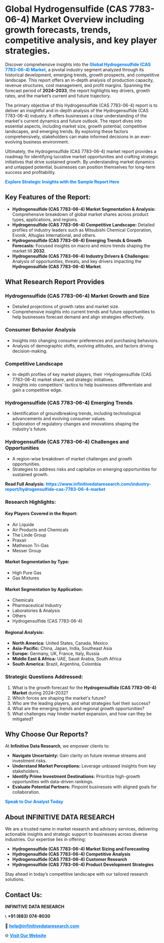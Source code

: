 <h1>Global Hydrogensulfide (CAS 7783-06-4) Market Overview including growth forecasts, trends, competitive analysis, and key player strategies.</h1>
<p>
Discover comprehensive insights into the 
<a href="https://www.infinitivedataresearch.com/industry-report/hydrogensulfide-cas-7783-06-4-market" rel="dofollow" style="color: #007BFF; text-decoration: none;"><strong>Global Hydrogensulfide (CAS 7783-06-4) Market</strong></a>, a pivotal industry segment analyzed through its historical development, emerging trends, growth prospects, and competitive landscape. This report offers an in-depth analysis of production capacity, revenue structures, cost management, and profit margins. Spanning the forecast period of <strong>2024–2033</strong>, the report highlights key drivers, growth rates, and the market’s current and future trajectory.
</p>
<p>
The primary objective of this Hydrogensulfide (CAS 7783-06-4) report is to deliver an insightful and in-depth analysis of the Hydrogensulfide (CAS 7783-06-4) industry. It offers businesses a clear understanding of the market's current dynamics and future outlook. The report dives into essential aspects, including market size, growth potential, competitive landscapes, and emerging trends. By exploring these factors comprehensively, stakeholders can make informed decisions in an ever-evolving business environment.
</p>
<p>
Ultimately, the Hydrogensulfide (CAS 7783-06-4) market report provides a roadmap for identifying lucrative market opportunities and crafting strategic initiatives that drive sustained growth. By understanding market dynamics and untapped potential, businesses can position themselves for long-term success and profitability.
</p>
<p>
<a href="https://www.infinitivedataresearch.com/request-sample/reportId=102780" style="color: #007BFF; text-decoration: none;"><strong>Explore Strategic Insights with the Sample Report Here</strong></a>
</p>

<h2>Key Features of the Report:</h2>
<ul>
<li><strong>Hydrogensulfide (CAS 7783-06-4) Market Segmentation & Analysis:</strong> Comprehensive breakdown of global market shares across product types, applications, and regions.</li>
<li><strong>Hydrogensulfide (CAS 7783-06-4) Competitive Landscape:</strong> Detailed profiles of industry leaders such as Mitsubishi Chemical Corporation, Evonik, Altuglas International, and others.</li>
<li><strong>Hydrogensulfide (CAS 7783-06-4) Emerging Trends & Growth Forecasts:</strong> Focused insights on macro and micro trends shaping the market till <strong>2032</strong>.</li>
<li><strong>Hydrogensulfide (CAS 7783-06-4) Industry Drivers & Challenges:</strong> Analysis of opportunities, threats, and key drivers impacting the <strong>Hydrogensulfide (CAS 7783-06-4) Market</strong>.</li>
</ul>

<h2>What Research Report Provides</h2>
<h3>Hydrogensulfide (CAS 7783-06-4) Market Growth and Size</h3>
<ul>
<li>Detailed projections of growth rates and market size.</li>
<li>Comprehensive insights into current trends and future opportunities to help businesses forecast demand and align strategies effectively.</li>
</ul>

<h3>Consumer Behavior Analysis</h3>
<ul>
<li>Insights into changing consumer preferences and purchasing behaviors.</li>
<li>Analysis of demographic shifts, evolving attitudes, and factors driving decision-making.</li>
</ul>

<h3>Competitive Landscape</h3>
<ul>
<li>In-depth profiles of key market players, their >Hydrogensulfide (CAS 7783-06-4) market share, and strategic initiatives.</li>
<li>Insights into competitors' tactics to help businesses differentiate and gain a competitive edge.</li>
</ul>

<h3>Hydrogensulfide (CAS 7783-06-4) Emerging Trends</h3>
<ul>
<li>Identification of groundbreaking trends, including technological advancements and evolving consumer values.</li>
<li>Exploration of regulatory changes and innovations shaping the industry's future.</li>
</ul>

<h3>Hydrogensulfide (CAS 7783-06-4) Challenges and Opportunities</h3>
<ul>
<li>A region-wise breakdown of market challenges and growth opportunities.</li>
<li>Strategies to address risks and capitalize on emerging opportunities for sustained growth.</li>
</ul>
<p><strong>Read Full Analysis:</strong> <a href="https://www.infinitivedataresearch.com/industry-report/hydrogensulfide-cas-7783-06-4-market" rel="dofollow" style="color: #007BFF; text-decoration: none;"><strong>https://www.infinitivedataresearch.com/industry-report/hydrogensulfide-cas-7783-06-4-market</strong></a></p>
<h3>Research Highlights:</h3>
<h4>Key Players Covered in the Report:</h4>
<ul><li>Air Liquide</li><li>Air Products and Chemicals</li><li>The Linde Group</li><li>Praxair</li><li>Matheson Tri-Gas</li><li>Messer Group</li></ul>
<h4>Market Segmentation by Type:</h4>
<ul><li>High Pure Gas</li><li>Gas Mixtures</li></ul>
<h4>Market Segmentation by Application:</h4>
<ul><li>Chemicals</li><li>Pharmaceutical Industry</li><li>Laboratories &amp; Analysis</li><li>Others</li><li>Hydrogensulfide (CAS 7783-06-4)</li></ul>

<h4>Regional Analysis:</h4>
<ul>
<li><strong>North America:</strong> United States, Canada, Mexico</li>
<li><strong>Asia-Pacific:</strong> China, Japan, India, Southeast Asia</li>
<li><strong>Europe:</strong> Germany, UK, France, Italy, Russia</li>
<li><strong>Middle East & Africa:</strong> UAE, Saudi Arabia, South Africa</li>
<li><strong>South America:</strong> Brazil, Argentina, Colombia</li>
</ul>

<h3>Strategic Questions Addressed:</h3>
<ol>
<li>What is the growth forecast for the <strong>Hydrogensulfide (CAS 7783-06-4) Market</strong> during 2024–2032?</li>
<li>Which forces are shaping the market's future?</li>
<li>Who are the leading players, and what strategies fuel their success?</li>
<li>What are the emerging trends and regional growth opportunities?</li>
<li>What challenges may hinder market expansion, and how can they be mitigated?</li>
</ol>

<h2>Why Choose Our Reports?</h2>
<p>At <strong>Infinitive Data Research</strong>, we empower clients to:</p>
<ul>
<li><strong>Navigate Uncertainty:</strong> Gain clarity on future revenue streams and investment risks.</li>
<li><strong>Understand Market Perceptions:</strong> Leverage unbiased insights from key stakeholders.</li>
<li><strong>Identify Prime Investment Destinations:</strong> Prioritize high-growth opportunities with data-driven rankings.</li>
<li><strong>Evaluate Potential Partners:</strong> Pinpoint businesses with aligned goals for collaboration.</li>
</ul>
<p><a href="https://www.infinitivedataresearch.com/industry-report/hydrogensulfide-cas-7783-06-4-market" rel="dofollow" style="color: #007BFF; text-decoration: none;"><strong>Speak to Our Analyst Today</strong></a></p>

<h2>About INFINITIVE DATA RESEARCH</h2>
<p>We are a trusted name in market research and advisory services, delivering actionable insights and strategic support to businesses across diverse industries. Our expertise lies in offering:</p>
<ul>
<li><strong>Hydrogensulfide (CAS 7783-06-4) Market Sizing and Forecasting</strong></li>
<li><strong>Hydrogensulfide (CAS 7783-06-4) Competitive Analysis</strong></li>
<li><strong>Hydrogensulfide (CAS 7783-06-4) Customer Research</strong></li>
<li><strong>Hydrogensulfide (CAS 7783-06-4) Product Development Strategies</strong></li>
</ul>
<p>Stay ahead in today’s competitive landscape with our tailored research solutions.</p>

<h2>Contact Us:</h2>
<p><strong>INFINITIVE DATA RESEARCH</strong></p>
<p>📞 <strong>+91 (883) 074-8030</strong></p>
<p>📧 <strong><a href="mailto:help@infinitivedataresearch.com" style="color: #007BFF;">help@infinitivedataresearch.com</a></strong></p>
<p>🌐 <strong><a href="https://www.infinitivedataresearch.com" rel="dofollow" style="color: #007BFF;">Visit Our Website</a></strong></p>